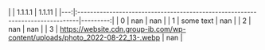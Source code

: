 [comment]:<> (===START PAGE 1===)
|    | 1.1.1.1                                                                 |   1.1.11 |
|---:|:------------------------------------------------------------------------------|---------:|
|  0 | nan                                                                           |      nan |
|  1 | some text                                                                     |      nan |
|  2 | nan                                                                           |      nan |
|  3 | https://website.cdn.group-ib.com/wp-content/uploads/photo_2022-08-22_13-.webp |      nan |

[comment]:<> (===END PAGE 1===)

